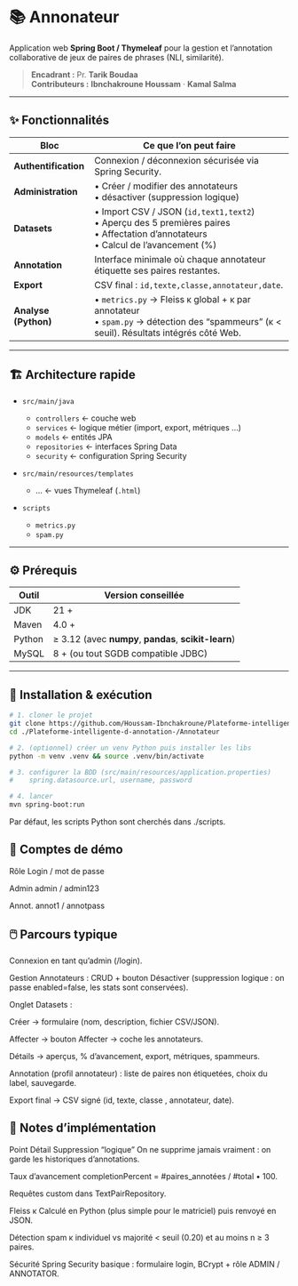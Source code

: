 # 📚 Annonateur

Application web **Spring Boot / Thymeleaf** pour la gestion et l’annotation collaborative de jeux de paires de phrases (NLI, similarité).

> **Encadrant :** Pr. **Tarik Boudaa**  
> **Contributeurs :** **Ibnchakroune Houssam** · **Kamal Salma**

---

## ✨ Fonctionnalités

| Bloc | Ce que l’on peut faire |
|------|------------------------|
| **Authentification** | Connexion / déconnexion sécurisée via Spring Security. |
| **Administration** | • Créer / modifier des annotateurs <br> • désactiver (suppression logique) |
| **Datasets** | • Import CSV / JSON (`id,text1,text2`) <br> • Aperçu des 5 premières paires <br> • Affectation d’annotateurs <br> • Calcul de l’avancement (%) |
| **Annotation** | Interface minimale où chaque annotateur étiquette ses paires restantes. |
| **Export** | CSV final : `id,texte,classe,annotateur,date`. |
| **Analyse (Python)** | • `metrics.py` → Fleiss κ global + κ par annotateur <br> • `spam.py` → détection des “spammeurs” (κ \< seuil). Résultats intégrés côté Web. |

---

## 🏗️ Architecture rapide

- `src/main/java`
  - `controllers`     ← couche web
  - `services`        ← logique métier (import, export, métriques …)
  - `models`          ← entités JPA
  - `repositories`    ← interfaces Spring Data
  - `security`        ← configuration Spring Security

- `src/main/resources/templates`
  - …                ← vues Thymeleaf (`.html`)

- `scripts`
  - `metrics.py`
  - `spam.py`


---

## ⚙️ Prérequis

| Outil | Version conseillée |
|-------|--------------------|
| JDK   | 21 + |
| Maven | 4.0 + |
| Python| ≥ 3.12 (avec **numpy**, **pandas**, **scikit-learn**) |
| MySQL | 8 + (ou tout SGDB compatible JDBC) |

---

## 🚀 Installation & exécution

```bash
# 1. cloner le projet
git clone https://github.com/Houssam-Ibnchakroune/Plateforme-intelligente-d-annotation-.git
cd ./Plateforme-intelligente-d-annotation-/Annotateur

# 2. (optionnel) créer un venv Python puis installer les libs
python -m venv .venv && source .venv/bin/activate

# 3. configurer la BDD (src/main/resources/application.properties)
#    spring.datasource.url, username, password

# 4. lancer
mvn spring-boot:run
```
Par défaut, les scripts Python sont cherchés dans ./scripts.

## 🔑 Comptes de démo
Rôle	Login / mot de passe

Admin	admin / admin123

Annot.	annot1 / annotpass



## 🖱️ Parcours typique
Connexion en tant qu’admin (/login).

Gestion Annotateurs : CRUD + bouton Désactiver (suppression logique : on passe enabled=false, les stats sont conservées).

Onglet Datasets :

Créer → formulaire (nom, description, fichier CSV/JSON).

Affecter → bouton Affecter → coche les annotateurs.

Détails → aperçus, % d’avancement, export, métriques, spammeurs.

Annotation (profil annotateur) : liste de paires non étiquetées, choix du label, sauvegarde.

Export final → CSV signé (id, texte, classe , annotateur, date).

## 📝 Notes d’implémentation
Point	Détail
Suppression “logique”	On ne supprime jamais vraiment : on garde les historiques d’annotations.

Taux d’avancement	completionPercent = #paires_annotées / #total • 100.

Requêtes custom dans TextPairRepository.

Fleiss κ	Calculé en Python (plus simple pour le matriciel) puis renvoyé en JSON.

Détection spam	κ individuel vs majorité < seuil (0.20) et au moins n ≥ 3 paires.

Sécurité	Spring Security basique : formulaire login, BCrypt + rôle ADMIN / ANNOTATOR.
